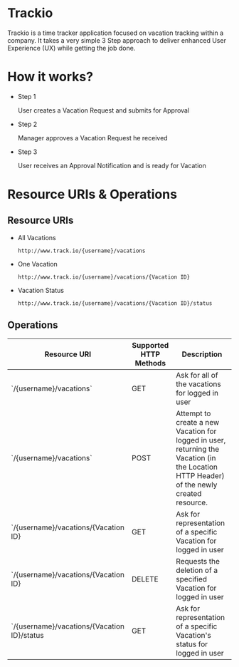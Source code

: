 # Trackio

Trackio is a time tracker application focused on vacation tracking within a company. It takes a very simple 3 Step
approach to deliver enhanced User Experience (UX) while getting the job done.

# How it works?

* Step 1

    User creates a Vacation Request and submits for Approval

* Step 2

    Manager approves a Vacation Request he received

* Step 3

    User receives an Approval Notification and is ready for Vacation

# Resource URIs & Operations

## Resource URIs

* All Vacations

    `http://www.track.io/{username}/vacations`

* One Vacation

    `http://www.track.io/{username}/vacations/{Vacation ID}`

* Vacation Status

    `http://www.track.io/{username}/vacations/{Vacation ID}/status`

## Operations

<table>
    <thead>
	<tr>
		<th>Resource URI</th>
		<th>Supported HTTP Methods</th>
		<th>Description</th>
	</tr>
	</thead>
	<tbody>
	<tr>
		<td>`/{username}/vacations`</td>
		<td>GET</td>
		<td>Ask for all of the vacations for logged in user</td>
	</tr>
	<tr>
		<td>`/{username}/vacations`</td>
		<td>POST</td>
		<td>Attempt to create a new Vacation for logged in user, returning the Vacation (in the Location HTTP Header) of the newly created resource.</td>
	</tr>
	<tr>
		<td>`/{username}/vacations/{Vacation ID}</td>
		<td>GET</td>
		<td>Ask for representation of a specific Vacation for logged in user</td>
	</tr>
	<tr>
		<td>`/{username}/vacations/{Vacation ID}</td>
		<td>DELETE</td>
		<td>Requests the deletion of a specified Vacation for logged in user</td>
	</tr>
	<tr>
		<td>`/{username}/vacations/{Vacation ID}/status</td>
		<td>GET</td>
		<td>Ask for representation of a specific Vacation's status for logged in user</td>
	</tr>
	</tbody>
</table>